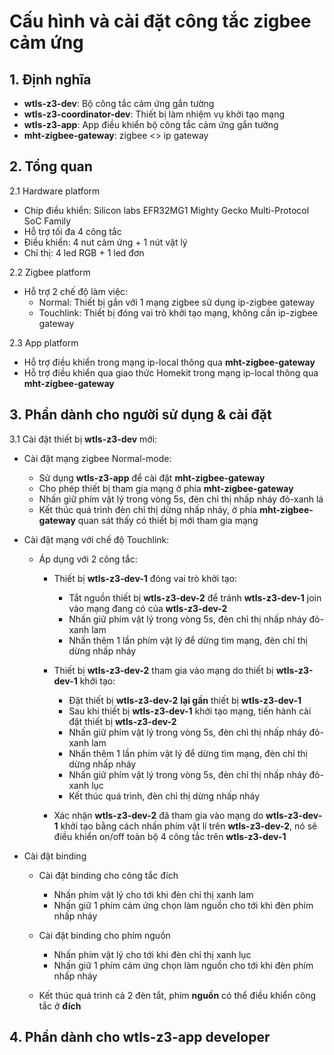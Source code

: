 # Cấu hình và cài đặt công tắc zigbee cảm ứng

## 1. Định nghĩa

  * **wtls-z3-dev**: Bộ công tắc cảm ứng gắn tường
  * **wtls-z3-coordinator-dev**: Thiết bị làm nhiệm vụ khởi tạo mạng
  * **wtls-z3-app**: App điều khiển bộ công tắc cảm ứng gắn tường
  * **mht-zigbee-gateway**: zigbee <> ip gateway

## 2. Tổng quan
  2.1 Hardware platform
  * Chip điều khiển: Silicon labs EFR32MG1 Mighty Gecko Multi-Protocol
SoC Family
  * Hỗ trợ tối đa 4 công tắc
  * Điều khiển: 4 nut cảm ứng + 1 nút vật lý
  * Chỉ thị: 4 led RGB + 1 led đơn

  2.2 Zigbee platform
  * Hỗ trợ 2 chế độ làm việc:
    * Normal: Thiết bị gắn với 1 mạng zigbee sử dụng ip-zigbee gateway
    * Touchlink: Thiết bị đóng vai trò khởi tạo mạng, không cần ip-zigbee gateway 

  2.3 App platform
  * Hỗ trợ điều khiển trong mạng ip-local thông qua **mht-zigbee-gateway**
  * Hỗ trợ điều khiển qua giao thức Homekit trong mạng ip-local thông qua **mht-zigbee-gateway**

## 3. Phần dành cho người sử dụng & cài đặt

  3.1 Cài đặt thiết bị **wtls-z3-dev** mới:
  * Cài đặt mạng zigbee Normal-mode:
    * Sử dụng **wtls-z3-app** để cài đặt **mht-zigbee-gateway**
    * Cho phép thiết bị tham gia mạng ở phía **mht-zigbee-gateway**
    * Nhấn giữ phím vật lý trong vòng 5s, đèn chỉ thị nhấp nháy đỏ-xanh lá
    * Kết thúc quá trình đèn chỉ thị dừng nhấp nháy, ở phía **mht-zigbee-gateway** quan sát thấy có thiết bị mới tham gia mạng

  * Cài đặt mạng với chế độ Touchlink:
    * Áp dụng với 2 công tắc:
      * Thiết bị **wtls-z3-dev-1** đóng vai trò khởi tạo:
        * Tắt nguồn thiết bị **wtls-z3-dev-2** để tránh **wtls-z3-dev-1** join vào mạng đang có của **wtls-z3-dev-2**
        * Nhấn giữ phím vật lý trong vòng 5s, đèn chỉ thị nhấp nháy đỏ-xanh lam
        * Nhấn thêm 1 lần phím vật lý để dừng tìm mạng, đèn chỉ thị dừng nhấp nháy

      * Thiết bị **wtls-z3-dev-2** tham gia vào mạng do thiết bị **wtls-z3-dev-1** khởi tạo:
        * Đặt thiết bị **wtls-z3-dev-2** **lại gần** thiết bị **wtls-z3-dev-1**
        * Sau khi thiết bị **wtls-z3-dev-1** khởi tạo mạng, tiến hành cài đặt thiết bị **wtls-z3-dev-2**
        * Nhấn giữ phím vật lý trong vòng 5s, đèn chỉ thị nhấp nháy đỏ-xanh lam
        * Nhấn thêm 1 lần phím vật lý để dừng tìm mạng, đèn chỉ thị dừng nhấp nháy
        * Nhấn giữ phím vật lý trong vòng 5s, đèn chỉ thị nhấp nháy đỏ-xanh lục
        * Kết thúc quá trình, đèn chỉ thị dừng nhấp nháy

      * Xác nhận **wtls-z3-dev-2** đã tham gia vào mạng do **wtls-z3-dev-1** khởi tạo bằng cách nhấn phím vật lí trên **wtls-z3-dev-2**, nó sẽ điều khiển on/off toàn bộ 4 công tắc trên **wtls-z3-dev-1**

  * Cài đặt binding
    * Cài đặt binding cho công tắc đích
      * Nhấn phím vật lý cho tới khi đèn chỉ thị xanh lam
      * Nhấn giữ 1 phím cảm ứng chọn làm nguồn cho tới khi đèn phím nhấp nháy

    * Cài đặt binding cho phím nguồn
      * Nhấn phím vật lý cho tới khi đèn chỉ thị xanh lục
      * Nhấn giữ 1 phím cảm ứng chọn làm nguồn cho tới khi đèn phím nhấp nháy

    * Kết thúc quá trình cả 2 đèn tắt, phím **nguồn** có thể điều khiển công tắc ở **đích**

## 4. Phần dành cho **wtls-z3-app** developer

